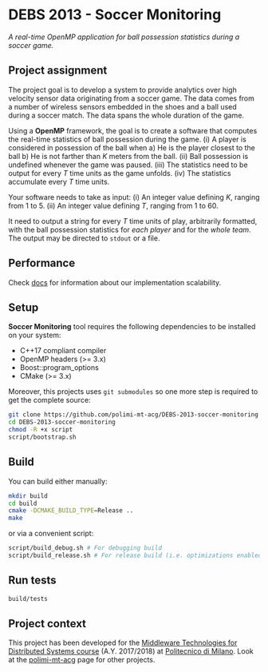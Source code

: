 # DEBS 2013 - Soccer Monitoring
*A real-time OpenMP application for ball possession statistics during a soccer game.*

## Project assignment
The project goal is to develop a system to provide analytics over high velocity sensor data originating from a soccer game. The data comes from a number of wireless sensors embedded in the shoes and a ball used during a soccer match. The data spans the whole duration of the game.

Using a **OpenMP** framework, the goal is to create a software that computes the real-time statistics of ball possession during the game. (i) A player is considered in possession of the ball when a) He is the player closest to the ball b) He is not farther than _K_ meters from the ball. (ii) Ball possession is undefined whenever the game was paused. (iii) The statistics need to be output for every _T_ time units as the game unfolds. (iv) The statistics accumulate every _T_ time units.

Your software needs to take as input: (i) An integer value defining _K_, ranging from 1 to 5. (ii) An integer value defining _T_, ranging from 1 to 60.

It need to output a string for every _T_ time units of play, arbitrarily formatted, with the ball possession statistics for _each player_ and for the _whole team_. The output may be directed to `stdout` or a file.

## Performance
Check [docs](docs) for information about our implementation scalability.

## Setup
**Soccer Monitoring** tool requires the following dependencies to be installed on your system:
 - C++17 compliant compiler
 - OpenMP headers (>= 3.x)
 - Boost::program_options
 - CMake (>= 3.x)
 
Moreover, this projects uses `git submodules` so one more step is required to get the complete source:
```bash
git clone https://github.com/polimi-mt-acg/DEBS-2013-soccer-monitoring
cd DEBS-2013-soccer-monitoring
chmod -R +x script
script/bootstrap.sh
```

## Build
You can build either manually:
```bash
mkdir build
cd build
cmake -DCMAKE_BUILD_TYPE=Release ..
make
```

or via a convenient script:
```bash
script/build_debug.sh # For debugging build
script/build_release.sh # For release build (i.e. optimizations enabled)
```

## Run tests
```bash
build/tests
```
## Project context
This project has been developed for the [Middleware Technologies for Distributed Systems course]
(A.Y. 2017/2018) at [Politecnico di Milano]. Look at the [polimi-mt-acg] page for other projects. 

[Middleware Technologies for Distributed Systems course]: https://www4.ceda.polimi.it/manifesti/manifesti/controller/ManifestoPublic.do?EVN_DETTAGLIO_RIGA_MANIFESTO=evento&aa=2017&k_cf=225&k_corso_la=481&k_indir=T2A&codDescr=090931&lang=EN&semestre=1&idGruppo=3589&idRiga=216904
[Politecnico di Milano]: https://www.polimi.it
[polimi-mt-acg]: https://github.com/polimi-mt-acg
